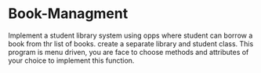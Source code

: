 # Book-Managment

Implement a student library system using opps where student can borrow a book from thr list of books.
create a separate library and student class. This program is menu driven, you are face to choose methods and attributes of your choice to implement this function.

